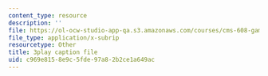 ```yaml
---
content_type: resource
description: ''
file: https://ol-ocw-studio-app-qa.s3.amazonaws.com/courses/cms-608-game-design-spring-2014/c969e8158e9c5fde97a82b2ce1a649ac_1506695.vtt
file_type: application/x-subrip
resourcetype: Other
title: 3play caption file
uid: c969e815-8e9c-5fde-97a8-2b2ce1a649ac
---
```

